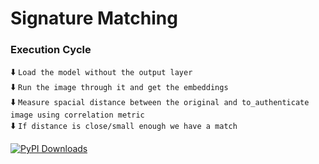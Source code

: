 # Signature Matching

### Execution Cycle
⬇️ ` Load the model without the output layer ` <br>
⬇️ ` Run the image through it and get the embeddings ` <br>
⬇️ ` Measure spacial distance between the original and to_authenticate image using correlation metric ` <br>
⬇️ ` If distance is close/small enough we have a match ` <br>

[![PyPI Downloads](https://img.shields.io/badge/Made%20with%20%F0%9F%92%96%20by-Chirag-brightgreen?style=for-the-badge&logo=appveyor)](
https://pypi.org/project/numpy/)
